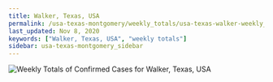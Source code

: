 ```yaml
---
title: Walker, Texas, USA
permalink: /usa-texas-montgomery/weekly_totals/usa-texas-walker-weekly_totals.html
last_updated: Nov 8, 2020
keywords: ["Walker, Texas, USA", "weekly totals"]
sidebar: usa-texas-montgomery_sidebar
---
```


![Weekly Totals of Confirmed Cases for Walker, Texas, USA](/covid_tracker/images/graphs/usa-texas-walker-weekly_totals_graph.png)
